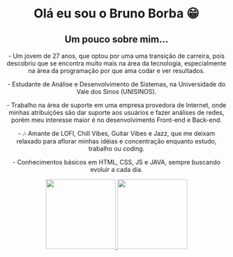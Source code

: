 <div align = center>
<h1> Olá eu sou o Bruno Borba 😁 </h1>
<h2> Um pouco sobre mim... </h2>
<p> - Um jovem de 27 anos, que optou por uma uma transição de carreira, pois descobriu que se encontra muito mais na área da tecnologia, especialmente na área da programação por que ama codar e ver resultados.
<p> - Estudante de Análise e Desenvolvimento de Sistemas, na Universidade do Vale dos Sinos (UNISINOS).
<p> - Trabalho na área de suporte em uma empresa provedora de Internet, onde minhas atribuições são dar suporte aos usuários e fazer análises de redes, porém meu interesse maior é no desenvolvimento Front-end e Back-end.
<p> - 🎶 Amante de LOFI, Chill Vibes, Guitar Vibes e Jazz, que me deixam relaxado para aflorar minhas idéias e concentração enquanto estudo, trabalho ou coding.
<p> - Conhecimentos básicos em HTML, CSS, JS e JAVA, sempre buscando evoluir a cada dia.
</div>

<div align = center>
  <a href="https://github.com/BorbaBruno">
  <img height="160em" src="https://github-readme-stats.vercel.app/api?username=borbabruno&show_icons=true&theme=dark&include_all_commits=true&count_private=true"/>
  <img height="160em" src="https://github-readme-stats.vercel.app/api/top-langs/?username=borbabruno&layout=compact&langs_count=7&theme=dark"/>
<div>

